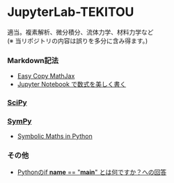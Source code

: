 # JupyterLab-TEKITOU
適当。複素解析、微分積分、流体力学、材料力学など  
(※ 当リポジトリの内容は誤りを多分に含み得ます。)

### Markdown記法
- [Easy Copy MathJax](http://easy-copy-mathjax.xxxx7.com/)
- [Jupyter Notebook で数式を美しく書く](https://qiita.com/namoshika/items/63db972bfd1030f8264a)

### [SciPy](https://www.scipy.org/)

### [SymPy](https://www.sympy.org/en/index.html)
- [Symbolic Maths in Python](https://alexandrugris.github.io/maths/2017/04/30/symbolic-maths-python.html)

### その他
- [Pythonのif __name__ == "__main__" とは何ですか？への回答](https://blog.pyq.jp/entry/Python_kaiketsu_180207)
